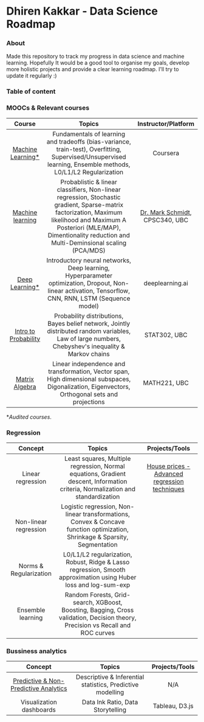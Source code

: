 # Dhiren Kakkar - Data Science Roadmap


### About

Made this repository to track my progress in data science and machine learning. Hopefully It would be a good tool to organise my goals, develop more holistic projects and provide a clear learning roadmap. I'll try to update it regularly :)

### Table of content

### MOOCs & Relevant courses
| Course | Topics | Instructor/Platform |
| :------------: | :---: | :-----: |
| [Machine Learning*](https://www.coursera.org/learn/machine-learning) | Fundamentals of learning and tradeoffs (bias-variance, train-test), Overfitting, Supervised/Unsupervised learning, Ensemble methods, L0/L1/L2 Regularization| Coursera |
| [Machine learning](https://www.cs.ubc.ca/~schmidtm/Courses/340-F19/) | Probablistic & linear classifiers, Non-linear regression, Stochastic gradient, Sparse-matrix factorization, Maximum likelihood and Maximum A Posteriori (MLE/MAP), Dimentionality reduction and Multi-Deminsional scaling (PCA/MDS) | [Dr. Mark Schmidt](https://www.cs.ubc.ca/~schmidtm/), CPSC340, UBC | 
| [Deep Learning*](https://www.coursera.org/specializations/deep-learning) | Introductory neural networks, Deep learning, Hyperparameter optimization, Dropout, Non-linear activation, Tensorflow, CNN, RNN, LSTM (Sequence model) | deeplearning.ai |
| [Intro to Probability](https://courses.students.ubc.ca/cs/courseschedule?pname=subjarea&tname=subj-course&dept=STAT&course=302) | Probability distributions, Bayes belief network, Jointly distributed random variables, Law of large numbers, Chebyshev's inequality & Markov chains | STAT302, UBC |
| [Matrix Algebra](https://courses.students.ubc.ca/cs/courseschedule?pname=subjarea&tname=subj-course&dept=MATH&course=221) | Linear independence and transformation, Vector span, High dimensional subspaces, Digonalization, Eigenvectors, Orthogonal sets and projections | MATH221, UBC |

**Audited courses*.

### Regression

| Concept | Topics | Projects/Tools |
| :------------: | :---: | :-----: |
| Linear regression | Least squares, Multiple regression, Normal equations, Gradient descent, Information criteria, Normalization and standardization| [House prices - Advanced regression techniques](https://www.kaggle.com/c/house-prices-advanced-regression-techniques) |
| Non-linear regression | Logistic regression, Non-linear transformations, Convex & Concave function optimization, Shrinkage & Sparsity, Segmentation |  |
| Norms & Regularization | L0/L1/L2 regularization, Robust, Ridge & Lasso regression, Smooth approximation using Huber loss and log-sum-exp | |
| Ensemble learning | Random Forests, Grid-search, XGBoost, Boosting, Bagging, Cross validation, Decision theory, Precision vs Recall and ROC curves | |


### Bussiness analytics

| Concept | Topics | Projects/Tools |
| :------------: | :---: | :-----: |
| [Predictive & Non-Predictive Analytics](https://www.forbes.com/sites/piyankajain/2012/05/01/the-power-of-non-predictive-analytics/#5cb247587909) | Descriptive & Inferential statistics, Predictive modelling | N/A |
| Visualization dashboards | Data Ink Ratio, Data Storytelling | Tableau, D3.js |

 

